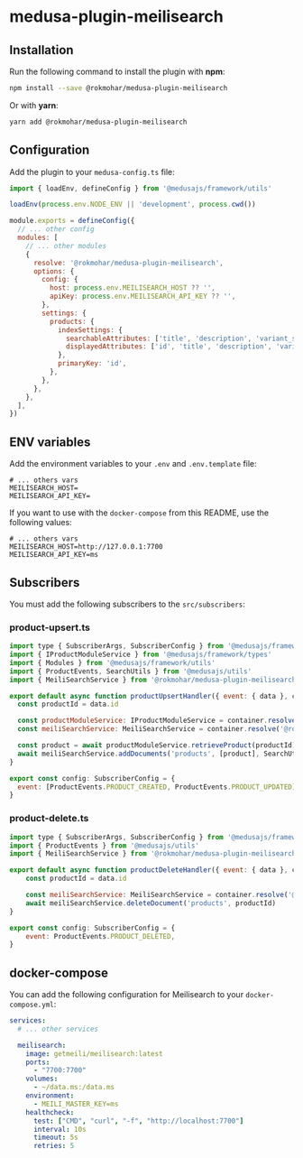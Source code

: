 # medusa-plugin-meilisearch

## Installation

Run the following command to install the plugin with **npm**:

```bash
npm install --save @rokmohar/medusa-plugin-meilisearch
```

Or with **yarn**:

```bash
yarn add @rokmohar/medusa-plugin-meilisearch
```

## Configuration

Add the plugin to your `medusa-config.ts` file:

```js
import { loadEnv, defineConfig } from '@medusajs/framework/utils'

loadEnv(process.env.NODE_ENV || 'development', process.cwd())

module.exports = defineConfig({
  // ... other config
  modules: [
    // ... other modules
    {
      resolve: '@rokmohar/medusa-plugin-meilisearch',
      options: {
        config: {
          host: process.env.MEILISEARCH_HOST ?? '',
          apiKey: process.env.MEILISEARCH_API_KEY ?? '',
        },
        settings: {
          products: {
            indexSettings: {
              searchableAttributes: ['title', 'description', 'variant_sku'],
              displayedAttributes: ['id', 'title', 'description', 'variant_sku', 'thumbnail', 'handle'],
            },
            primaryKey: 'id',
          },
        },
      },
    },
  ],
})
```

## ENV variables

Add the environment variables to your `.env` and `.env.template` file:

```env
# ... others vars
MEILISEARCH_HOST=
MEILISEARCH_API_KEY=
```

If you want to use with the `docker-compose` from this README, use the following values:

```env
# ... others vars
MEILISEARCH_HOST=http://127.0.0.1:7700
MEILISEARCH_API_KEY=ms
```

## Subscribers

You must add the following subscribers to the `src/subscribers`:

### product-upsert.ts

```js
import type { SubscriberArgs, SubscriberConfig } from '@medusajs/framework'
import { IProductModuleService } from '@medusajs/framework/types'
import { Modules } from '@medusajs/framework/utils'
import { ProductEvents, SearchUtils } from '@medusajs/utils'
import { MeiliSearchService } from '@rokmohar/medusa-plugin-meilisearch'

export default async function productUpsertHandler({ event: { data }, container }: SubscriberArgs<{ id: string }>) {
  const productId = data.id

  const productModuleService: IProductModuleService = container.resolve(Modules.PRODUCT)
  const meiliSearchService: MeiliSearchService = container.resolve('@rokmohar/medusa-plugin-meilisearch')

  const product = await productModuleService.retrieveProduct(productId)
  await meiliSearchService.addDocuments('products', [product], SearchUtils.indexTypes.PRODUCTS)
}

export const config: SubscriberConfig = {
  event: [ProductEvents.PRODUCT_CREATED, ProductEvents.PRODUCT_UPDATED],
}
```

### product-delete.ts

```js
import type { SubscriberArgs, SubscriberConfig } from '@medusajs/framework'
import { ProductEvents } from '@medusajs/utils'
import { MeiliSearchService } from '@rokmohar/medusa-plugin-meilisearch'

export default async function productDeleteHandler({ event: { data }, container }: SubscriberArgs<{ id: string }>) {
    const productId = data.id

    const meiliSearchService: MeiliSearchService = container.resolve('@rokmohar/medusa-plugin-meilisearch')
    await meiliSearchService.deleteDocument('products', productId)
}

export const config: SubscriberConfig = {
    event: ProductEvents.PRODUCT_DELETED,
}
```

## docker-compose

You can add the following configuration for Meilisearch to your `docker-compose.yml`:

```yml
services:
  # ... other services

  meilisearch:
    image: getmeili/meilisearch:latest
    ports:
      - "7700:7700"
    volumes:
      - ~/data.ms:/data.ms
    environment:
      - MEILI_MASTER_KEY=ms
    healthcheck:
      test: ["CMD", "curl", "-f", "http://localhost:7700"]
      interval: 10s
      timeout: 5s
      retries: 5
```

